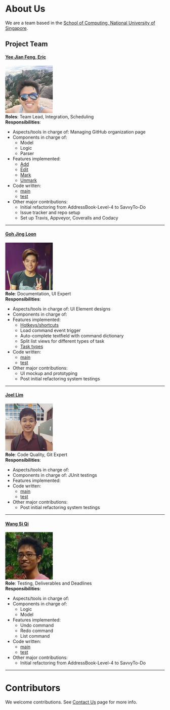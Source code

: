 # About Us

We are a team based in the [School of Computing, National University of Singapore](http://www.comp.nus.edu.sg).

## Project Team

#### [Yee Jian Feng, Eric](http://github.com/yeejfe) <br>
<img src="images/yeejfe.png" width="150"><br>
**Roles**: Team Lead, Integration, Scheduling <br>
**Responsibilities**:
* Aspects/tools in charge of: Managing GitHub organization page
* Components in charge of:
	* Model
	* Logic
	* Parser
* Features implemented:
	* [Add](UserGuide.md#22-adding-a-task-add)
 	* [Edit](UserGuide.md#24-editing-a-task--edit)
	* [Mark](UserGuide.md)
	* [Unmark](UserGuide.md)
* Code written:
	* [main](../collated/main/A0140016B.md)
	* [test](../collated/test/A0140016B.md)
* Other major contributions:
  * Initial refactoring from AddressBook-Level-4 to SavvyTo-Do
  * Issue tracker and repo setup
  * Set up Travis, Appveyor, Coveralls and Codacy

-----

#### [Goh Jing Loon](https://github.com/jingloon)
<img src="images/jingloon.png" width="150"><br>
**Role**: Documentation, UI Expert <br>
**Responsibilities**:
* Aspects/tools in charge of: UI Element designs
* Components in charge of:
* Features implemented:
    * [Hotkeys/shortcuts](UserGuide.md#5-keyboard-shortcuts)
    * Load command event trigger
    * Auto-complete textfield with command dictionary
    * Split list views for different types of task
	* [Task types](UserGuide.md#2-features)
* Code written:
	* [main](../collated/main/A0147827U.md)
	* [test](../collated/test/A0147827U.md)
* Other major contributions:
    * UI mockup and prototyping
    * Post initial refactoring system testings

-----

#### [Joel Lim](https://github.com/aljorhythm)
<img src="images/aljorhythm.png" width="150"><br>
**Role**: Code Quality, Git Expert <br>
**Responsibilities**:
* Aspects/tools in charge of:
* Components in charge of: JUnit testings
* Features implemented:
* Code written:
	* [main](../collated/main/A0140036X.md)
	* [test](../collated/test/A0140036X.md)
* Other major contributions:
    * Post initial refactoring system testings
-----

#### [Wang Si Qi](https://github.com/coyotestarrkwsq)
<img src="images/coyotestarrkwsq.png" width="150"><br>
**Role**: Testing, Deliverables and Deadlines <br>
**Responsibilities**:
* Aspects/tools in charge of:
* Components in charge of:
	* Logic
	* Model
* Features implemented:
	* Undo command
	* Redo command
	* List command
* Code written:
	* [main](../collated/main/A0124863A.md)
	* [test](../collated/test/A0124863A.md)
* Other major contributions:
    * Initial refactoring from AddressBook-Level-4 to SavvyTo-Do

 -----

# Contributors

We welcome contributions. See [Contact Us](ContactUs.md) page for more info.

